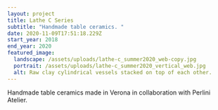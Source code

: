 ```yaml
---
layout: project
title: Lathe C Series
subtitle: "Handmade table ceramics. "
date: 2020-11-09T17:51:18.229Z
start_year: 2018
end_year: 2020
featured_image:
  landscape: /assets/uploads/lathe-c_summer2020_web-copy.jpg
  portrait: /assets/uploads/lathe-c_summer2020_vertical_web.jpg
  alt: Raw clay cylindrical vessels stacked on top of each other.
---
```

Handmade table ceramics made in Verona in collaboration with Perlini Atelier.